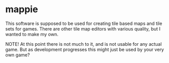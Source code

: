 # mappie
This software is supposed to be used for creating tile based maps and tile sets for games.
There are other tile map editors with various quality, but I wanted to make my own.

NOTE!
At this point there is not much to it, and is not usable for any actual game.
But as development progresses this might just be used by your very own game?
